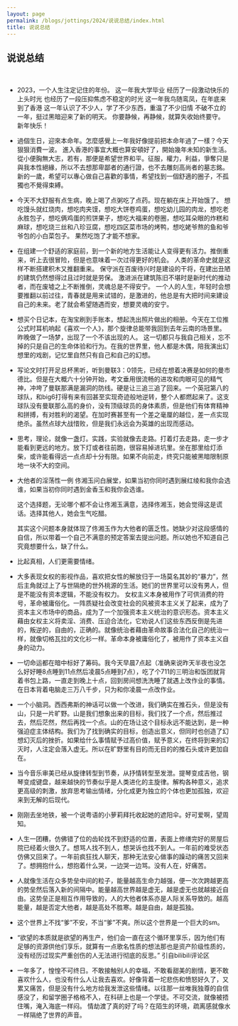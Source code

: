 ```yaml
---
layout: page
permalink: /blogs/jottings/2024/说说总结/index.html
title: 说说总结
---
```


## 说说总结
<br>

- 2023，一个人生注定记住的年份。
这一年我大学毕业
经历了一段激动快乐的上头时光
也经历了一段压抑焦虑不稳定的时光
这一年我鸟随鸾凤，在年底来到了香港
这一年认识了不少人，学了不少东西，重温了不少旧情
不破不立的一年，挺过黑暗迎来了新的明天。
你要静候，再静候，就算失收始终要守。
新年快乐！
-  過個生日，迎來本命年。怎麼感覺上一年我好像提前把本命年過了一樣？今天狠狠消費一波。
進入香港的事宜大概也算安頓好了，開始幾年未知的新生活。從小便胸無大志，若有，那便是希望世界和平。征服，權力，利益，爭奪只是與我本性絕緣，所以不去想那卑鄙者的通行證，也不去雕刻高尚者的墓志銘。新的一歲，希望可以專心做自己喜歡的事情，希望找到一個舒適的圈子，不孤獨也不覺得束縛。
- 今天不大舒服有点生病，晚上喝了点粥吃了点药。现在躺在床上开始饿了。
想吃馒头就红烧肉，想吃肉夹馍，想吃大饼卷鸡蛋，想吃幼儿园的肉龙，想吃老永胜包子，想吃俩鸡蛋的煎饼果子，想吃大福来的卷圈，想吃耳朵眼的炸糕和麻球，想吃烧三丝和八珍豆腐，想吃四区菜市场的烤鸭，想吃姥爷熬的鱼和爷爷包的小白菜包子。
果然吃饱了才能不想家。
- 在组建一个舒适的家庭前，到一个新的地方生活能让人变得更有活力。推倒重来，听上去很冒险，但是也意味着一次过得更好的机会。
人类的革命史就是这样不断搭建积木又推翻重来。
保守派在百废待兴时是建设的干将，在建出丑陋的建筑仍然想得过且过时就是劳保。
激进派在建筑陈旧不堪时是新时代的推动者，而在废墟之上不断推倒，灵魂总是不得安宁。
一个人的人生，年轻时会想要推翻以前过往，青春就是用来试错的，是激进的，他总是有大把时间来建设自己的未来。老了就会希望随遇而安，想要灵魂的安宁。
- 想买个日记本，在淘宝刷到手账本，想起洗出照片做出的相册。今天在工位推公式时耳机响起《喜欢一个人》，那个旋律总能带我回到去年云南的场景里。昨晚做了一场梦，出现了一个不该出现的人。
这一切都只与我自己相关，忘不掉的只是自己的生命体验和行为。在我的世界里，他人都是木偶，陪我演出幻想里的戏剧，记忆里自然只有自己和自己的幻想。
- 写论文时打开足总杯黑听，听到曼联3：0领先，已经在想着决赛是如何的曼市德比。但是在大概六十分钟开始，考文垂用很流畅的进攻和肉眼可见的精气神，冲垮了曼联那满是漏洞的防线。硬是让三追三追了回来。一个英冠第八的球队，和big6打得有来有回甚至实现奇迹般地逆转，整个人都燃起来了。这支球队没有曼联那么高的身价，没有顶级球员的身体素质，但是他们有体育精神和拼搏，有对胜利的渴望。在加时赛甚至有一个差之毫厘的越位，差一点实现绝杀。虽然点球大战惜败，但是我们永远会为英雄的出现而感动。
- 思考，理论，就像一盏灯。实践，实验就像去走路。打着灯去走路，走一步才能看到更远的地方。放下灯或者往前跑，很容易掉进坑里。坐在那里给灯添柴，或许能看得远一点点却十分有限。如果不向前走，终究只能被黑暗限制原地一块不大的空间。
- 大他者的淫荡性一例
    佟湘玉问白展堂，如果当初你同时遇到展红绫和我你会选谁，如果当初你同时遇到金香玉和我你会选谁。

    这个选择题，无论哪个都不会让佟湘玉满意，选择佟湘玉，她会觉得这是谎话。选择其他人，她会生气吃醋。

    其实这个问题本身就体现了佟湘玉作为大他者的匮乏性。她缺少对这段感情的自信，所以带着一个自己不满意的预定答案去提出问题。所以她也不知道自己究竟想要什么，缺了什么。
-  比起真相，人们更需要情绪。
- 大多表现女权的影视作品，喜欢把女性的解放归于一场莫名其妙的“暴力”，然后主角就过上了与世隔绝的世外桃源的生活。她们的世界里可以没有男人，但是不能没有资本逻辑，不能没有权力。
女权主义本身被用作了可供消费的符号，革命被庸俗化。一阵质疑社会改变社会的风被资本主义关了起来，成为了资本主义市场中的商品，成为了一个加强资本主义统治的意识形态。资本主义藉由女权主义将卖淫、消费、压迫合法化，它劝说人们这些东西反倒是先进的，叛逆的，自由的，正确的。就像统治者藉由革命故事合法化自己的统治一样，就像切格瓦拉的文化衫一样。革命本身被庸俗化了，被用作了资本主义自身的动力。
- 一切命运都在暗中标好了筹码。我今天早晨7点起（准确来说昨天半夜也没怎么好好睡8点睡到11点然后凌晨5点睡到7点），吃了个711的三明治和饭团就背着书包上路，一直走到晚上十点，回到房间想洗洗睡了就遇上改作业的事情。
在日本背着电脑走三万八千步，只为和你凌晨一点改作业。
- 一个小脑洞。西西弗斯的神话可以做一个改进，我们确实在推石头，但是没有山，只是一片旷野。山是我们想象出来的目标，我们找了一个点，然后推过去，然后茫然，然后再找一个点。山的在场让这个目标永远不能达到，是一种强迫症主体结构。我们为了找到确实的目标，创造出意义，但同时也创造了幻想幻灭后的挫折。如果给什么事情赋予过高价值，赋予意义，在终将到来的幻灭时，人注定会落入虚无。所以在旷野里有目的而无目的的推石头或许更加自在。
- 当今音乐审美已经从旋律转型到节奏，从抒情转型至发泄。提琴变成吉他，钢琴变成键盘，越来越快的节奏似乎是人类进化的主旋律。解构各种意义，追求更高级的刺激，放弃思考输出情绪，分化成更为独立的个体也更加孤独，欢迎来到无解的后现代。
- 刚刚去坐地铁，被一个说粤语的小萝莉拜托收起她的遮阳伞。好可爱啊，望周知。
- 人生一团糟，仿佛错了位的齿轮找不到舒适的位置，表面上修缮完好的房屋后院已经着火很久了。想骂人找不到人，想哭诉也找不到人。一年前的难受状态仿佛又回来了。一年前疯狂找人聊天，那种无法安心做事的躁动的痛苦又回来了。想拥抱什么，想抱着什么哭，一边哭一边骂。没有人在，好痛苦。
- 人就像生活在众多势垒中间的粒子，能量越高生命力越强，便一次次跨越更高的势垒然后落入新的间隔中。能量越高世界越是虚无，越是虚无也就越接近自由。这势垒正是相互作用导致的，人的大他者体系亦是人际关系导致的。越高能量，越是否定大他者，越是高处不胜寒。越是自由，越是孤独。
- 这个世界上不找“爹”不安，不当“爹”不爽。所以这个世界是一个巨大的sm。
- “欲望的本质就是欲望的再生产，他们会一直在这个循环里享乐，因为他们有足够的资源供他们享乐，就算有一点歌名性质的想法那也是资产阶级性质的，没有经历过现实严重创伤的人无法进行彻底的反思。”
引自bilibili评论区
-  一年多了，惶惶不可终日。不敢接触别人的幸福，不敢看甜美的剧情，更不敢喜欢什么人，也没有什么人让我去喜欢。好像背着一坨悲伤和愤怒好久了，又累又痛苦，但是没有什么地方给我发泄这些情绪。以往那一丝唯我独尊的自信感没了，和留学圈子格格不入，在科研上也是一个学徒。不可交流，就像被捂住嘴，淹入海底一样闷。
情劫渡了真的好了吗？在陌生的环境，疏离感就像水一样隔绝了世界的声音。